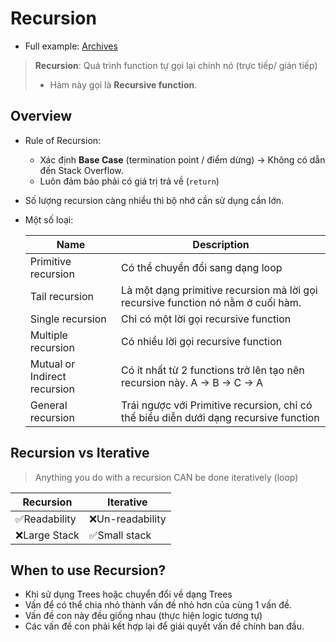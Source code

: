 # Recursion

- Full example: [Archives](archives/)

> **Recursion**: Quá trình function tự gọi lại chính nó (trực tiếp/ gián tiếp)
>
> - Hàm này gọi là **Recursive function**.

## Overview

- Rule of Recursion:
  - Xác định **Base Case** (termination point / điểm dừng) → Không có dẫn đến Stack Overflow.
  - Luôn đảm bảo phải có giá trị trả về (`return`)
- Số lượng recursion càng nhiều thì bộ nhớ cần sử dụng cần lớn.
- Một số loại:

  | Name                         | Description                                                                           |
  | ---------------------------- | ------------------------------------------------------------------------------------- |
  | Primitive recursion          | Có thể chuyển đổi sang dạng loop                                                      |
  | Tail recursion               | Là một dạng primitive recursion mà lời gọi recursive function nó nằm ở cuối hàm.      |
  | Single recursion             | Chỉ có một lời gọi recursive function                                                 |
  | Multiple recursion           | Có nhiều lời gọi recursive function                                                   |
  | Mutual or Indirect recursion | Có ít nhất từ 2 functions trở lên tạo nên recursion này. A -> B -> C → A              |
  | General recursion            | Trái ngược với Primitive recursion, chỉ có thể biểu diễn dưới dạng recursive function |

## Recursion vs Iterative

> Anything you do with a recursion CAN be done iteratively (loop)

| Recursion    | Iterative       |
| ------------ | --------------- |
| ✅Readability | ❌Un-readability |
| ❌Large Stack | ✅Small stack    |

## When to use Recursion?

- Khi sử dụng Trees hoặc chuyển đổi về dạng Trees
- Vấn để có thể chia nhỏ thành vấn đề nhỏ hơn của cùng 1 vấn đề.
- Vấn đề con này đều giống nhau (thực hiện logic tương tự)
- Các vấn đề con phải kết hợp lại để giái quyết vấn đề chính ban đầu.
